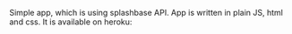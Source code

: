 Simple app, which is using splashbase API.
App is written in plain JS, html and css.
It is available on heroku: